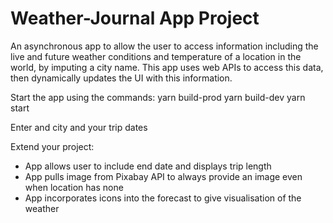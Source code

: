 # Weather-Journal App Project
An asynchronous app to allow the user to access information including the live and future weather conditions and temperature of a location in the world, by imputing a city name. 
This app uses web APIs to access this data, then dynamically updates the UI with this information. 

Start the app using the commands:
yarn build-prod
yarn build-dev
yarn start

Enter and city and your trip dates

Extend your project:
- App allows user to include end date and displays trip length
- App pulls image from Pixabay API to always provide an image even when location has none
- App incorporates icons into the forecast to give visualisation of the weather